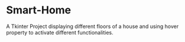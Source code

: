 # Smart-Home
A Tkinter Project displaying different floors of a house and using hover property to activate different functionalities. 
